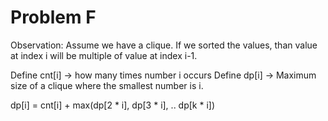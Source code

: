 # Problem F
Observation: Assume we have a clique. If we sorted the values, than value at index i will be multiple of value at index i-1.

Define cnt[i] -> how many times number i occurs
Define dp[i] -> Maximum size of a clique where the smallest number is i.

dp[i] = cnt[i] + max(dp[2 * i], dp[3 * i], .. dp[k * i])
